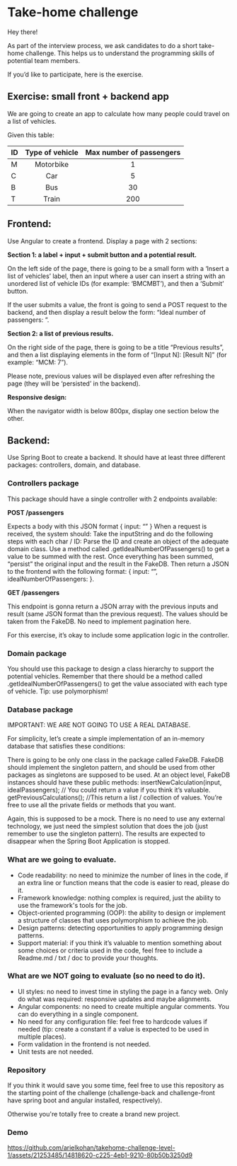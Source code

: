 # Take-home challenge

Hey there!

As part of the interview process, we ask candidates to do a short take-home challenge. This helps us to understand the programming skills of potential team members.

If you’d like to participate, here is the exercise.

## Exercise: small front + backend app
We are going to create an app to calculate how many people could travel on a list of vehicles.

Given this table:

| ID  | Type of vehicle | Max number of passengers  |
|-----|:---------------:|:-------------------------:|
| M   |    Motorbike    |             1             |
| C   |       Car       |             5             |
| B   |       Bus       |            30             |
| T   |      Train      |            200            |


## Frontend:

Use Angular to create a frontend. Display a page with 2 sections:

**Section 1: a label + input + submit button and a potential result.**

On the left side of the page, there is going to be a small form with a ‘Insert a list of vehicles’ label, then an input where a user can insert a string with an unordered list of vehicle IDs (for example: ‘BMCMBT’), and then a ‘Submit’ button.

If the user submits a value, the front is going to send a POST request to the backend, and then display a result below the form: “Ideal number of passengers: <result>”.

**Section 2: a list of previous results.**

On the right side of the page, there is going to be a title “Previous results”, and then a list displaying elements in the form of “[Input N]: [Result N]” (for example: “MCM: 7”).

Please note, previous values will be displayed even after refreshing the page (they will be ‘persisted’ in the backend).

**Responsive design:**

When the navigator width is below 800px, display one section below the other.

## Backend:

Use Spring Boot to create a backend. It should have at least three different packages: controllers, domain, and database.

### Controllers package

This package should have a single controller with 2 endpoints available:


**POST /passengers**

Expects a body with this JSON format { input: “<inputString>” }
When a request is received, the system should:
Take the inputString and do the following steps with each char / ID:
Parse the ID and create an object of the adequate domain class.
Use a method called .getIdealNumberOfPassengers() to get a value to be summed with the rest.
Once everything has been summed, “persist” the original input and the result in the FakeDB.
Then return a JSON to the frontend with the following format: { input: “<inputString>”, idealNumberOfPassengers: <output number>}.

**GET /passengers**

This endpoint is gonna return a JSON array with the previous inputs and result (same JSON format than the previous request). The values should be taken from the FakeDB.
No need to implement pagination here.

For this exercise, it’s okay to include some application logic in the controller.

### Domain package
You should use this package to design a class hierarchy to support the potential vehicles. Remember that there should be a method called .getIdealNumberOfPassengers() to get the value associated with each type of vehicle. Tip: use polymorphism!

### Database package

IMPORTANT: WE ARE NOT GOING TO USE A REAL DATABASE.

For simplicity, let’s create a simple implementation of an in-memory database that satisfies these conditions:


There is going to be only one class in the package called FakeDB.
FakeDB should implement the singleton pattern, and should be used from other packages as singletons are supposed to be used.
At an object level, FakeDB instances should have these public methods:
insertNewCalculation(input, idealPassengers); // You could return a value if you think it’s valuable.
getPreviousCalculations(); //This return a list / collection of values.
You’re free to use all the private fields or methods that you want.

Again, this is supposed to be a mock. There is no need to use any external technology, we just need the simplest solution that does the job (just remember to use the singleton pattern). The results are expected to disappear when the Spring Boot Application is stopped.

### What are we going to evaluate.

- Code readability: no need to minimize the number of lines in the code, if an extra line or function means that the code is easier to read, please do it.
- Framework knowledge: nothing complex is required, just the ability to use the framework's tools for the job.
- Object-oriented programming (OOP): the ability to design or implement a structure of classes that uses polymorphism to achieve the job.
- Design patterns: detecting opportunities to apply programming design patterns.
- Support material: if you think it’s valuable to mention something about some choices or criteria used in the code, feel free to include a Readme.md / txt / doc to provide your thoughts.

### What are we NOT going to evaluate (so no need to do it).

- UI styles: no need to invest time in styling the page in a fancy web. Only do what was required: responsive updates and maybe alignments.
- Angular components: no need to create multiple angular comments. You can do everything in a single component.
- No need for any configuration file: feel free to hardcode values if needed (tip: create a constant if a value is expected to be used in multiple places).
- Form validation in the frontend is not needed.
- Unit tests are not needed.


### Repository

If you think it would save you some time, feel free to use this repository as the starting point of the challenge (challenge-back and challenge-front have spring boot and angular installed, respectively).

Otherwise you're totally free to create a brand new project.

### Demo



https://github.com/arielkohan/takehome-challenge-level-1/assets/21253485/14818620-c225-4eb1-9210-80b50b3250d9

